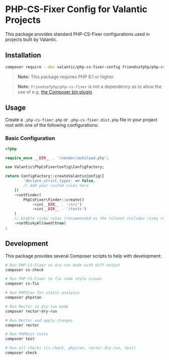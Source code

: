 # PHP-CS-Fixer Config for Valantic Projects

This package provides standard PHP-CS-Fixer configurations used in projects built by Valantic.

## Installation

```bash
composer require --dev valantic/php-cs-fixer-config friendsofphp/php-cs-fixer
```

> **Note:** This package requires PHP 8.1 or higher.

> **Note:** `friendsofphp/php-cs-fixer` is _not_ a dependency as to allow the use of e.g. [the Composer bin plugin](https://github.com/bamarni/composer-bin-plugin).

## Usage

Create a `.php-cs-fixer.php` or `.php-cs-fixer.dist.php` file in your project root with one of the following configurations:

### Basic Configuration

```php
<?php

require_once __DIR__ . '/vendor/autoload.php';

use Valantic\PhpCsFixerConfig\ConfigFactory;

return ConfigFactory::createValanticConfig([
        'declare_strict_types' => false,
        // Add your custom rules here
    ])
    ->setFinder(
        PhpCsFixer\Finder::create()
            ->in(__DIR__ . '/src')
            ->in(__DIR__ . '/tests')
    )
    // Enable risky rules (recommended as the ruleset includes risky rules)
    ->setRiskyAllowed(true)
;
```

## Development

This package provides several Composer scripts to help with development:

```bash
# Run PHP-CS-Fixer in dry-run mode with diff output
composer cs-check

# Run PHP-CS-Fixer to fix code style issues
composer cs-fix

# Run PHPStan for static analysis
composer phpstan

# Run Rector in dry-run mode
composer rector-dry-run

# Run Rector and apply changes
composer rector

# Run PHPUnit tests
composer test

# Run all checks (cs-check, phpstan, rector-dry-run, test)
composer check
```
